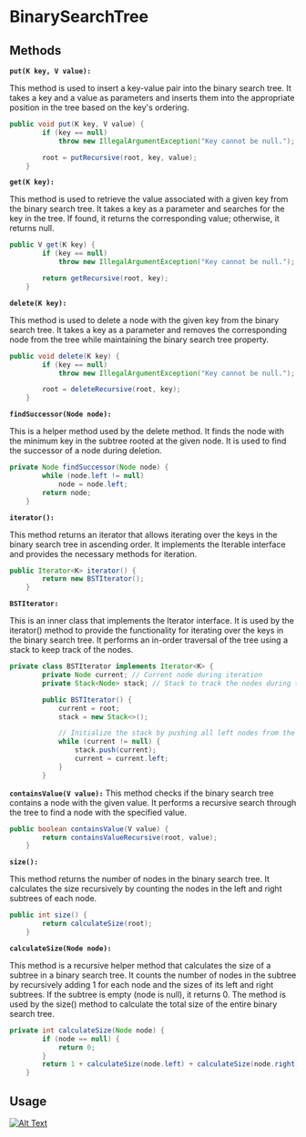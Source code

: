# BinarySearchTree

## Methods

**```put(K key, V value):```**

This method is used to insert a key-value pair into the binary search tree. It takes a key and a value as parameters and inserts them into the appropriate position in the tree based on the key's ordering.

```java 
public void put(K key, V value) {
        if (key == null)
            throw new IllegalArgumentException("Key cannot be null.");

        root = putRecursive(root, key, value);
    }
```

**```get(K key):```**

This method is used to retrieve the value associated with a given key from the binary search tree. It takes a key as a parameter and searches for the key in the tree. If found, it returns the corresponding value; otherwise, it returns null.

```java
public V get(K key) {
        if (key == null)
            throw new IllegalArgumentException("Key cannot be null.");

        return getRecursive(root, key);
    }
```

**```delete(K key):```**

This method is used to delete a node with the given key from the binary search tree. It takes a key as a parameter and removes the corresponding node from the tree while maintaining the binary search tree property.

```java
public void delete(K key) {
        if (key == null)
            throw new IllegalArgumentException("Key cannot be null.");

        root = deleteRecursive(root, key);
    }
```

**```findSuccessor(Node node):```**

This is a helper method used by the delete method. It finds the node with the minimum key in the subtree rooted at the given node. It is used to find the successor of a node during deletion.

```java
private Node findSuccessor(Node node) {
        while (node.left != null)
            node = node.left;
        return node;
    }
```

**```iterator():```**

This method returns an iterator that allows iterating over the keys in the binary search tree in ascending order. It implements the Iterable interface and provides the necessary methods for iteration.

```java
public Iterator<K> iterator() {
        return new BSTIterator();
    }
```

**```BSTIterator:```**

This is an inner class that implements the Iterator interface. It is used by the iterator() method to provide the functionality for iterating over the keys in the binary search tree. It performs an in-order traversal of the tree using a stack to keep track of the nodes.

```java
private class BSTIterator implements Iterator<K> {
        private Node current; // Current node during iteration
        private Stack<Node> stack; // Stack to track the nodes during traversal

        public BSTIterator() {
            current = root;
            stack = new Stack<>();

            // Initialize the stack by pushing all left nodes from the root
            while (current != null) {
                stack.push(current);
                current = current.left;
            }
        }
```

**```containsValue(V value):```**
This method checks if the binary search tree contains a node with the given value. It performs a recursive search through the tree to find a node with the specified value.

```java
public boolean containsValue(V value) {
        return containsValueRecursive(root, value);
    }
```

**```size():```**

This method returns the number of nodes in the binary search tree. It calculates the size recursively by counting the nodes in the left and right subtrees of each node.

```java
public int size() {
        return calculateSize(root);
    }
```

**```calculateSize(Node node):```**

This method is a recursive helper method that calculates the size of a subtree in a binary search tree. It counts the number of nodes in the subtree by recursively adding 1 for each node and the sizes of its left and right subtrees. If the subtree is empty (node is null), it returns 0. The method is used by the size() method to calculate the total size of the entire binary search tree.

```java 
private int calculateSize(Node node) {
        if (node == null) {
            return 0;
        }
        return 1 + calculateSize(node.left) + calculateSize(node.right);
    }
```

## Usage

[![Alt Text](https://i.gifer.com/SV99.gif)](https://i.gifer.com/SV99.mp4)


